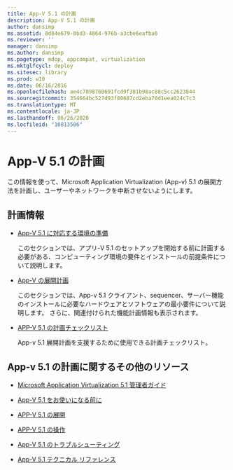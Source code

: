 ```yaml
---
title: App-V 5.1 の計画
description: App-V 5.1 の計画
author: dansimp
ms.assetid: 8d84e679-0bd3-4864-976b-a3cbe6eafba6
ms.reviewer: ''
manager: dansimp
ms.author: dansimp
ms.pagetype: mdop, appcompat, virtualization
ms.mktglfcycl: deploy
ms.sitesec: library
ms.prod: w10
ms.date: 06/16/2016
ms.openlocfilehash: ae4c7898760691fcd9f381b98ac88c5cc2623844
ms.sourcegitcommit: 354664bc527d93f80687cd2eba70d1eea024c7c3
ms.translationtype: MT
ms.contentlocale: ja-JP
ms.lasthandoff: 06/26/2020
ms.locfileid: "10813506"
---
```

# App-V 5.1 の計画


この情報を使って、Microsoft Application Virtualization (App-v) 5.1 の展開方法を計画し、ユーザーやネットワークを中断させないようにします。

## 計画情報


-   [App-V 5.1 に対応する環境の準備](preparing-your-environment-for-app-v-51.md)

    このセクションでは、アプリ-V 5.1 のセットアップを開始する前に計画する必要がある、コンピューティング環境の要件とインストールの前提条件について説明します。

-   [App-V の展開計画](planning-to-deploy-app-v51.md)

    このセクションでは、App-v 5.1 クライアント、sequencer、サーバー機能のインストールに必要なハードウェアとソフトウェアの最小要件について説明します。 さらに、関連付けられた機能計画情報も表示されます。

-   [APP-V 5.1 の計画チェックリスト](app-v-51-planning-checklist.md)

    App-v 5.1 展開計画を支援するために使用できる計画チェックリスト。






## <a href="" id="other-resources-for-app-v-5-1-planning-"></a>App-v 5.1 の計画に関するその他のリソース


-   [Microsoft Application Virtualization 5.1 管理者ガイド](microsoft-application-virtualization-51-administrators-guide.md)

-   [App-V 5.1 をお使いになる前に](getting-started-with-app-v-51.md)

-   [APP-V 5.1 の展開](deploying-app-v-51.md)

-   [APP-V 5.1 の操作](operations-for-app-v-51.md)

-   [App-V 5.1 のトラブルシューティング](troubleshooting-app-v-51.md)

-   [App-V 5.1 テクニカル リファレンス](technical-reference-for-app-v-51.md)

 

 






